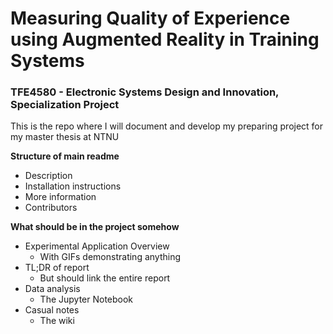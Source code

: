 # Measuring Quality of Experience using Augmented Reality in Training Systems
### TFE4580 - Electronic Systems Design and Innovation, Specialization Project
This is the repo where I will document and develop my preparing project for my master thesis at NTNU

**Structure of main readme**
* Description
* Installation instructions
* More information
* Contributors

**What should be in the project somehow**
* Experimental Application Overview
    * With GIFs demonstrating anything
* TL;DR of report
    * But should link the entire report
* Data analysis
    * The Jupyter Notebook
* Casual notes
    * The wiki
